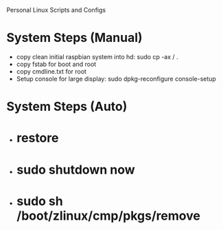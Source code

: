 Personal Linux Scripts and Configs

# System Steps (Manual)
* copy clean initial raspbian system into hd: sudo cp -ax / .
* copy fstab for boot and root
* copy cmdline.txt for root
* Setup console for large display: sudo dpkg-reconfigure console-setup

# System Steps (Auto)
* # restore
* # sudo shutdown now
* # sudo sh /boot/zlinux/cmp/pkgs/remove
